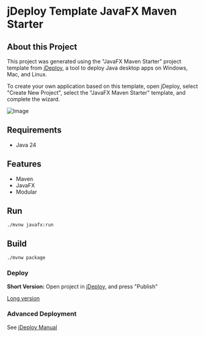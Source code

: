 # jDeploy Template JavaFX Maven Starter

## About this Project

This project was generated using the "JavaFX Maven Starter" project template from [jDeploy](https://www.jdeploy.com), a tool to deploy Java desktop apps on Windows, Mac, and Linux.

To create your own application based on this template, open jDeploy, select "Create New Project", select the "JavaFX Maven Starter" template, and complete the wizard.

![Image](https://github.com/user-attachments/assets/eb4854db-facb-41c7-8491-d6a15466007a)

## Requirements

* Java 24

## Features

* Maven
* JavaFX
* Modular

## Run
```
./mvnw javafx:run
```

## Build

```
./mvnw package
```

### Deploy

**Short Version:**
Open project in [jDeploy](https://www.jdeploy.com), and press "Publish"

[Long version](https://www.jdeploy.com/docs/manual/#_publishing_your_application)

### Advanced Deployment

See [jDeploy Manual](https://www.jdeploy.com/docs/manual/)
